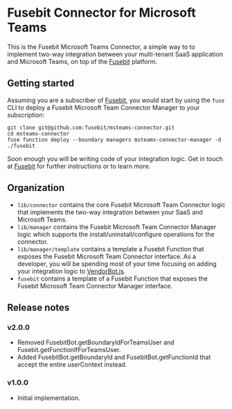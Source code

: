 # Fusebit Connector for Microsoft Teams

This is the Fusebit Microsoft Teams Connector, a simple way to to implement two-way integration between your multi-tenant SaaS application and Microsoft Teams, on top of the [Fusebit](https://fusebit.io) platform. 

## Getting started

Assuming you are a subscriber of [Fusebit](https://fusebit.io), you would start by using the `fuse` CLI to deploy a Fusebit Microsoft Team Connector Manager to your subscription:

```
git clone git@github.com:fusebit/msteams-connector.git
cd msteams-connector
fuse function deploy --boundary managers msteams-connector-manager -d ./fusebit
```

Soon enough you will be writing code of your integration logic. Get in touch at [Fusebit](https://fusebit.io) for further instructions or to learn more. 

## Organization

* `lib/connector` contains the core Fusebit Microsoft Team Connector logic that implements the two-way integration between your SaaS and Microsoft Teams.
* `lib/manager` contains the Fusebit Microsoft Team Connector Manager logic which supports the install/uninstall/configure operations for the connector.
* `lib/manager/template` contains a template a Fusebit Function that exposes the Fusebit Microsoft Team Connector interface. As a developer, you will be spending most of your time focusing on adding your integration logic to [VendorBot.js](https://github.com/fusebit/msteams-connector/blob/main/lib/manager/template/VendorBot.js). 
* `fusebit` contains a template of a Fusebit Function that exposes the Fusebit Microsoft Team Connector Manager interface. 

## Release notes

### v2.0.0

* Removed FusebitBot.getBoundaryIdForTeamsUser and Fusebit.getFunctionIfForTeamsUser. 
* Added FusebitBot.getBoundaryId and FusebitBot.getFunctionId that accept the entire userContext instead. 

### v1.0.0

* Initial implementation.